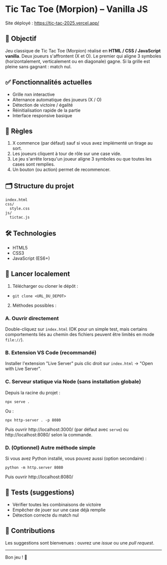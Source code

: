 # Tic Tac Toe (Morpion) – Vanilla JS

Site déployé : https://tic-tac-2025.vercel.app/


## 🎯 Objectif
Jeu classique de Tic Tac Toe (Morpion) réalisé en **HTML / CSS / JavaScript vanilla**. Deux joueurs s'affrontent (X et O). Le premier qui aligne 3 symboles (horizontalement, verticalement ou en diagonale) gagne. Si la grille est pleine sans gagnant : match nul.

## ✅ Fonctionnalités actuelles
- Grille nxn interactive
- Alternance automatique des joueurs (X / O)
- Détection de victoire / égalité
- Réinitialisation rapide de la partie
- Interface responsive basique

## 🧠 Règles
1. X commence (par défaut) sauf si vous avez implémenté un tirage au sort.
2. Les joueurs cliquent à tour de rôle sur une case vide.
3. Le jeu s'arrête lorsqu'un joueur aligne 3 symboles ou que toutes les cases sont remplies.
4. Un bouton (ou action) permet de recommencer.

## 🗂️ Structure du projet
```
index.html
css/
  style.css
js/
  tictac.js
```

## 🛠️ Technologies
- HTML5
- CSS3
- JavaScript (ES6+)

## 🚀 Lancer localement
1. Télécharger ou cloner le dépôt :
  - `git clone <URL_DU_DEPOT>`
2. Méthodes possibles :

### A. Ouvrir directement
Double-cliquez sur `index.html` (OK pour un simple test, mais certains comportements liés au chemin des fichiers peuvent être limités en mode `file://`).

### B. Extension VS Code (recommandé)
Installer l'extension "Live Server" puis clic droit sur `index.html` → "Open with Live Server".

### C. Serveur statique via Node (sans installation globale)
Depuis la racine du projet :
```
npx serve .
```
Ou :
```
npx http-server . -p 8080
```
Puis ouvrir http://localhost:3000/ (par défaut avec `serve`) ou http://localhost:8080/ selon la commande.

### D. (Optionnel) Autre méthode simple
Si vous avez Python installé, vous pouvez aussi (option secondaire) :
```
python -m http.server 8080
```
Puis ouvrir http://localhost:8080/


## 🧪 Tests (suggestions)
- Vérifier toutes les combinaisons de victoire
- Empêcher de jouer sur une case déjà remplie
- Détection correcte du match nul


## 🤝 Contributions
Les suggestions sont bienvenues : ouvrez une *issue* ou une *pull request*.


---
Bon jeu ! 🎉
